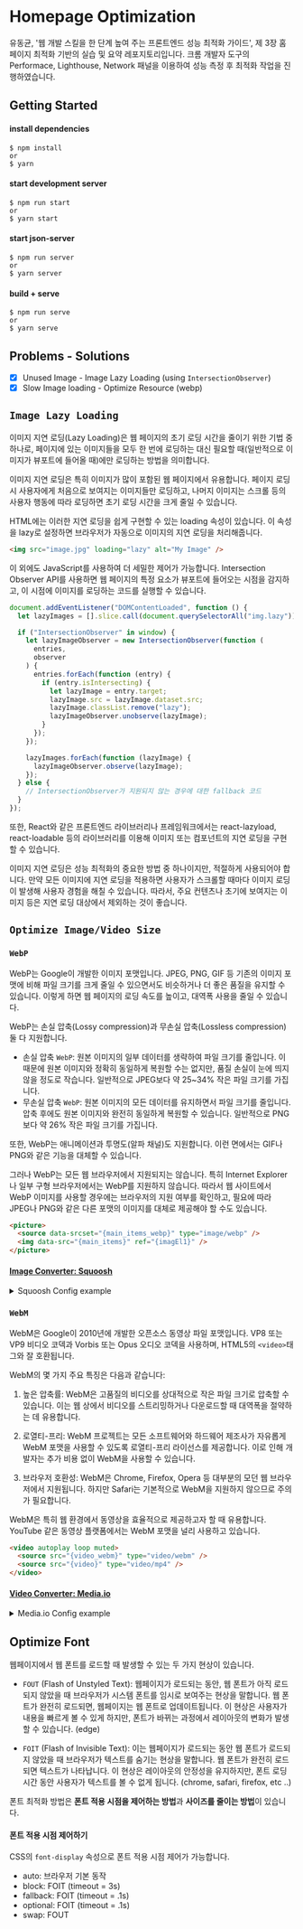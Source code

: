 # Homepage Optimization

유동균, '웹 개발 스킬을 한 단계 높여 주는 프론트엔드 성능 최적화 가이드', 제 3장 홈페이지 최적화 기반의 실습 및 요약 레포지토리입니다. 크롬 개발자 도구의 Performace, Lighthouse, Network 패널을 이용하여 성능 측정 후 최적화 작업을 진행하였습니다.

## Getting Started

#### install dependencies

```
$ npm install
or
$ yarn
```

#### start development server

```
$ npm run start
or
$ yarn start
```

#### start json-server

```
$ npm run server
or
$ yarn server
```

#### build + serve

```
$ npm run serve
or
$ yarn serve
```

## Problems - Solutions

- [x] Unused Image - Image Lazy Loading (using `IntersectionObserver`)
- [x] Slow Image loading - Optimize Resource (webp)

## `Image Lazy Loading`

이미지 지연 로딩(Lazy Loading)은 웹 페이지의 초기 로딩 시간을 줄이기 위한 기법 중 하나로, 페이지에 있는 이미지들을 모두 한 번에 로딩하는 대신 필요할 때(일반적으로 이미지가 뷰포트에 들어올 때)에만 로딩하는 방법을 의미합니다.

이미지 지연 로딩은 특히 이미지가 많이 포함된 웹 페이지에서 유용합니다. 페이지 로딩 시 사용자에게 처음으로 보여지는 이미지들만 로딩하고, 나머지 이미지는 스크롤 등의 사용자 행동에 따라 로딩하면 초기 로딩 시간을 크게 줄일 수 있습니다.

HTML에는 이러한 지연 로딩을 쉽게 구현할 수 있는 loading 속성이 있습니다. 이 속성을 lazy로 설정하면 브라우저가 자동으로 이미지의 지연 로딩을 처리해줍니다.

```html
<img src="image.jpg" loading="lazy" alt="My Image" />
```

이 외에도 JavaScript를 사용하여 더 세밀한 제어가 가능합니다. Intersection Observer API를 사용하면 웹 페이지의 특정 요소가 뷰포트에 들어오는 시점을 감지하고, 이 시점에 이미지를 로딩하는 코드를 실행할 수 있습니다.

```javascript
document.addEventListener("DOMContentLoaded", function () {
  let lazyImages = [].slice.call(document.querySelectorAll("img.lazy"));

  if ("IntersectionObserver" in window) {
    let lazyImageObserver = new IntersectionObserver(function (
      entries,
      observer
    ) {
      entries.forEach(function (entry) {
        if (entry.isIntersecting) {
          let lazyImage = entry.target;
          lazyImage.src = lazyImage.dataset.src;
          lazyImage.classList.remove("lazy");
          lazyImageObserver.unobserve(lazyImage);
        }
      });
    });

    lazyImages.forEach(function (lazyImage) {
      lazyImageObserver.observe(lazyImage);
    });
  } else {
    // IntersectionObserver가 지원되지 않는 경우에 대한 fallback 코드
  }
});
```

또한, React와 같은 프론트엔드 라이브러리나 프레임워크에서는 react-lazyload, react-loadable 등의 라이브러리를 이용해 이미지 또는 컴포넌트의 지연 로딩을 구현할 수 있습니다.

이미지 지연 로딩은 성능 최적화의 중요한 방법 중 하나이지만, 적절하게 사용되어야 합니다. 만약 모든 이미지에 지연 로딩을 적용하면 사용자가 스크롤할 때마다 이미지 로딩이 발생해 사용자 경험을 해칠 수 있습니다. 따라서, 주요 컨텐츠나 초기에 보여지는 이미지 등은 지연 로딩 대상에서 제외하는 것이 좋습니다.

## `Optimize Image/Video Size`

### `WebP`

WebP는 Google이 개발한 이미지 포맷입니다. JPEG, PNG, GIF 등 기존의 이미지 포맷에 비해 파일 크기를 크게 줄일 수 있으면서도 비슷하거나 더 좋은 품질을 유지할 수 있습니다. 이렇게 하면 웹 페이지의 로딩 속도를 높이고, 대역폭 사용을 줄일 수 있습니다.

WebP는 손실 압축(Lossy compression)과 무손실 압축(Lossless compression) 둘 다 지원합니다.

- 손실 압축 `WebP`: 원본 이미지의 일부 데이터를 생략하여 파일 크기를 줄입니다. 이 때문에 원본 이미지와 정확히 동일하게 복원할 수는 없지만, 품질 손실이 눈에 띄지 않을 정도로 작습니다. 일반적으로 JPEG보다 약 25~34% 작은 파일 크기를 가집니다.
- 무손실 압축 `WebP`: 원본 이미지의 모든 데이터를 유지하면서 파일 크기를 줄입니다. 압축 후에도 원본 이미지와 완전히 동일하게 복원할 수 있습니다. 일반적으로 PNG보다 약 26% 작은 파일 크기를 가집니다.

또한, WebP는 애니메이션과 투명도(알파 채널)도 지원합니다. 이런 면에서는 GIF나 PNG와 같은 기능을 대체할 수 있습니다.

그러나 WebP는 모든 웹 브라우저에서 지원되지는 않습니다. 특히 Internet Explorer나 일부 구형 브라우저에서는 WebP를 지원하지 않습니다. 따라서 웹 사이트에서 WebP 이미지를 사용할 경우에는 브라우저의 지원 여부를 확인하고, 필요에 따라 JPEG나 PNG와 같은 다른 포맷의 이미지를 대체로 제공해야 할 수도 있습니다.

```html
<picture>
  <source data-srcset="{main_items_webp}" type="image/webp" />
  <img data-src="{main_items}" ref="{imagEl1}" />
</picture>
```

#### [Image Converter: Squoosh](https://squoosh.app/)

<details>
<summary>Squoosh Config example</summary>

![image](https://github.com/jiheon788/react-query-realworld/assets/90181028/71caaa06-5474-4281-8db2-2ea9260a1e9b)

</details>

### `WebM`

WebM은 Google이 2010년에 개발한 오픈소스 동영상 파일 포맷입니다. VP8 또는 VP9 비디오 코덱과 Vorbis 또는 Opus 오디오 코덱을 사용하며, HTML5의 `<video>`태그와 잘 호환됩니다.

WebM의 몇 가지 주요 특징은 다음과 같습니다:

1. 높은 압축률: WebM은 고품질의 비디오를 상대적으로 작은 파일 크기로 압축할 수 있습니다. 이는 웹 상에서 비디오를 스트리밍하거나 다운로드할 때 대역폭을 절약하는 데 유용합니다.

2. 로열티-프리: WebM 프로젝트는 모든 소프트웨어와 하드웨어 제조사가 자유롭게 WebM 포맷을 사용할 수 있도록 로열티-프리 라이선스를 제공합니다. 이로 인해 개발자는 추가 비용 없이 WebM을 사용할 수 있습니다.

3. 브라우저 호환성: WebM은 Chrome, Firefox, Opera 등 대부분의 모던 웹 브라우저에서 지원됩니다. 하지만 Safari는 기본적으로 WebM을 지원하지 않으므로 주의가 필요합니다.

WebM은 특히 웹 환경에서 동영상을 효율적으로 제공하고자 할 때 유용합니다. YouTube 같은 동영상 플랫폼에서는 WebM 포맷을 널리 사용하고 있습니다.

```html
<video autoplay loop muted>
  <source src="{video_webm}" type="video/webm" />
  <source src="{video}" type="video/mp4" />
</video>
```

#### [Video Converter: Media.io](https://convert.media.io/app/)

<details>
<summary>Media.io Config example</summary>

![image](https://github.com/jiheon788/react-query-realworld/assets/90181028/f1e7935f-7800-4a49-a6d0-de6a2417fbb0)

</details>

## Optimize Font

웹페이지에서 웹 폰트를 로드할 때 발생할 수 있는 두 가지 현상이 있습니다.

- `FOUT` (Flash of Unstyled Text): 웹페이지가 로드되는 동안, 웹 폰트가 아직 로드되지 않았을 때 브라우저가 시스템 폰트를 임시로 보여주는 현상을 말합니다. 웹 폰트가 완전히 로드되면, 웹페이지는 웹 폰트로 업데이트됩니다. 이 현상은 사용자가 내용을 빠르게 볼 수 있게 하지만, 폰트가 바뀌는 과정에서 레이아웃의 변화가 발생할 수 있습니다. (edge)

- `FOIT` (Flash of Invisible Text): 이는 웹페이지가 로드되는 동안 웹 폰트가 로드되지 않았을 때 브라우저가 텍스트를 숨기는 현상을 말합니다. 웹 폰트가 완전히 로드되면 텍스트가 나타납니다. 이 현상은 레이아웃의 안정성을 유지하지만, 폰트 로딩 시간 동안 사용자가 텍스트를 볼 수 없게 됩니다. (chrome, safari, firefox, etc ..)

폰트 최적화 방법은 **폰트 적용 시점을 제어하는 방법**과 **사이즈를 줄이는 방법**이 있습니다.

#### 폰트 적용 시점 제어하기

CSS의 `font-display` 속성으로 폰트 적용 시점 제어가 가능합니다.

- auto: 브라우저 기본 동작
- block: FOIT (timeout = 3s)
- fallback: FOIT (timeout = .1s)
- optional: FOIT (timeout = .1s)
- swap: FOUT
